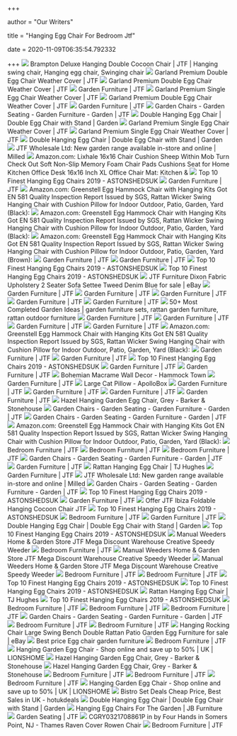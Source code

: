 +++
        
author = "Our Writers"
        
title = "Hanging Egg Chair For Bedroom Jtf"
        
date = 2020-11-09T06:35:54.792332
        
+++
[ ![](https://i.pinimg.com/originals/5d/7d/20/5d7d202de9eb3d66fa96700e6c776a92.jpg)](https://i.pinimg.com/originals/5d/7d/20/5d7d202de9eb3d66fa96700e6c776a92.jpg) Brampton Deluxe Hanging Double Cocoon Chair | JTF | Hanging swing chair, Hanging  egg chair, Swinging chair
[ ![](https://www.jtf.com/media/catalog/product/cache/1/image/600x600/9df78eab33525d08d6e5fb8d27136e95/4/5/453695-2.jpg)](https://www.jtf.com/media/catalog/product/cache/1/image/600x600/9df78eab33525d08d6e5fb8d27136e95/4/5/453695-2.jpg) Garland Premium Double Egg Chair Weather Cover | JTF
[ ![](https://www.jtf.com/media/catalog/product/4/5/453695.jpg)](https://www.jtf.com/media/catalog/product/4/5/453695.jpg) Garland Premium Double Egg Chair Weather Cover | JTF
[ ![](https://www.jtf.com/media/catalog/category/336926_1.jpg)](https://www.jtf.com/media/catalog/category/336926_1.jpg) Garden Furniture | JTF
[ ![](https://www.jtf.com/media/catalog/product/cache/1/image/600x600/9df78eab33525d08d6e5fb8d27136e95/4/5/453694.jpg)](https://www.jtf.com/media/catalog/product/cache/1/image/600x600/9df78eab33525d08d6e5fb8d27136e95/4/5/453694.jpg) Garland Premium Single Egg Chair Weather Cover | JTF
[ ![](https://www.jtf.com/media/catalog/product/cache/1/image/600x600/9df78eab33525d08d6e5fb8d27136e95/4/5/453695-1.jpg)](https://www.jtf.com/media/catalog/product/cache/1/image/600x600/9df78eab33525d08d6e5fb8d27136e95/4/5/453695-1.jpg) Garland Premium Double Egg Chair Weather Cover | JTF
[ ![](https://www.jtf.com/media/catalog/category/356698_2.jpg)](https://www.jtf.com/media/catalog/category/356698_2.jpg) Garden Furniture | JTF
[ ![](https://www.jtf.com/media/catalog/product/cache/1/small_image/210x/9df78eab33525d08d6e5fb8d27136e95/4/5/452663.jpg)](https://www.jtf.com/media/catalog/product/cache/1/small_image/210x/9df78eab33525d08d6e5fb8d27136e95/4/5/452663.jpg) Garden Chairs - Garden Seating - Garden Furniture - Garden | JTF
[ ![](https://www.tjhughes.co.uk/images/double-rattan-hanging-egg-chair-p15700-48041_image.jpg)](https://www.tjhughes.co.uk/images/double-rattan-hanging-egg-chair-p15700-48041_image.jpg) Double Hanging Egg Chair | Double Egg Chair with Stand | Garden
[ ![](https://www.jtf.com/media/catalog/product/cache/1/image/600x600/9df78eab33525d08d6e5fb8d27136e95/4/5/453694-2.jpg)](https://www.jtf.com/media/catalog/product/cache/1/image/600x600/9df78eab33525d08d6e5fb8d27136e95/4/5/453694-2.jpg) Garland Premium Single Egg Chair Weather Cover | JTF
[ ![](https://www.jtf.com/media/catalog/product/cache/1/image/600x600/9df78eab33525d08d6e5fb8d27136e95/4/5/453694-1.jpg)](https://www.jtf.com/media/catalog/product/cache/1/image/600x600/9df78eab33525d08d6e5fb8d27136e95/4/5/453694-1.jpg) Garland Premium Single Egg Chair Weather Cover | JTF
[ ![](https://www.tjhughes.co.uk/images/double-rattan-hanging-egg-chair-p15700-48018_image.jpg)](https://www.tjhughes.co.uk/images/double-rattan-hanging-egg-chair-p15700-48018_image.jpg) Double Hanging Egg Chair | Double Egg Chair with Stand | Garden
[ ![](https://images.milled.com/2019-04-17/UAioHvt0tzvNkliQ/0ypJwsC6QHZ6.jpg)](https://images.milled.com/2019-04-17/UAioHvt0tzvNkliQ/0ypJwsC6QHZ6.jpg) JTF Wholesale Ltd: New garden range available in-store and online | Milled
[ ![](https://images-na.ssl-images-amazon.com/images/I/51EEjtfMdVL._AC_SX569_.jpg)](https://images-na.ssl-images-amazon.com/images/I/51EEjtfMdVL._AC_SX569_.jpg) Amazon.com: Lixhale 16x16 Chair Cushion Sheep Within Mob Turn Check Out  Soft Non-Slip Memory Foam Chair Pads Cushions Seat for Home Kitchen Office  Desk 16x16 Inch XL Office Chair Mat: Kitchen &
[ ![](https://m.media-amazon.com/images/I/41VIbbtiuzL.jpg)](https://m.media-amazon.com/images/I/41VIbbtiuzL.jpg) Top 10 Finest Hanging Egg Chairs 2019 - ASTONSHEDSUK
[ ![](https://www.jtf.com/media/catalog/category/302385-10_3.jpg)](https://www.jtf.com/media/catalog/category/302385-10_3.jpg) Garden Furniture | JTF
[ ![](https://images-na.ssl-images-amazon.com/images/I/81j9Dy90MtL._AC_SL1500_.jpg)](https://images-na.ssl-images-amazon.com/images/I/81j9Dy90MtL._AC_SL1500_.jpg) Amazon.com: Greenstell Egg Hammock Chair with Hanging Kits Got EN 581  Quality Inspection Report Issued by SGS, Rattan Wicker Swing Hanging Chair  with Cushion Pillow for Indoor Outdoor, Patio, Garden, Yard (Black):
[ ![](https://m.media-amazon.com/images/I/71HZXEUTfhL._AC_SS350_.jpg)](https://m.media-amazon.com/images/I/71HZXEUTfhL._AC_SS350_.jpg) Amazon.com: Greenstell Egg Hammock Chair with Hanging Kits Got EN 581  Quality Inspection Report Issued by SGS, Rattan Wicker Swing Hanging Chair  with Cushion Pillow for Indoor Outdoor, Patio, Garden, Yard (Black):
[ ![](https://m.media-amazon.com/images/I/61kT0scNKML._AC_SS350_.jpg)](https://m.media-amazon.com/images/I/61kT0scNKML._AC_SS350_.jpg) Amazon.com: Greenstell Egg Hammock Chair with Hanging Kits Got EN 581  Quality Inspection Report Issued by SGS, Rattan Wicker Swing Hanging Chair  with Cushion Pillow for Indoor Outdoor, Patio, Garden, Yard (Brown):
[ ![](https://www.jtf.com/media/catalog/category/366782.jpg)](https://www.jtf.com/media/catalog/category/366782.jpg) Garden Furniture | JTF
[ ![](https://www.jtf.com/media/catalog/product/cache/1/small_image/210x/9df78eab33525d08d6e5fb8d27136e95/4/3/433268.jpg)](https://www.jtf.com/media/catalog/product/cache/1/small_image/210x/9df78eab33525d08d6e5fb8d27136e95/4/3/433268.jpg) Garden Furniture | JTF
[ ![](https://www.astonshedsuk.com/wp-content/uploads/2020/01/Top-10-finest-hanging-egg-chairs-2019.jpg)](https://www.astonshedsuk.com/wp-content/uploads/2020/01/Top-10-finest-hanging-egg-chairs-2019.jpg) Top 10 Finest Hanging Egg Chairs 2019 - ASTONSHEDSUK
[ ![](https://m.media-amazon.com/images/I/41x7a6MHqkL.jpg)](https://m.media-amazon.com/images/I/41x7a6MHqkL.jpg) Top 10 Finest Hanging Egg Chairs 2019 - ASTONSHEDSUK
[ ![](https://i.ebayimg.com/images/g/UmgAAOSwbQNfDYoD/s-l1600.jpg)](https://i.ebayimg.com/images/g/UmgAAOSwbQNfDYoD/s-l1600.jpg) JTF Furniture Dixon Fabric Upholstery 2 Seater Sofa Settee Tweed Denim Blue  for sale | eBay
[ ![](https://www.jtf.com/media/catalog/product/cache/1/small_image/210x/9df78eab33525d08d6e5fb8d27136e95/4/5/456229.jpg)](https://www.jtf.com/media/catalog/product/cache/1/small_image/210x/9df78eab33525d08d6e5fb8d27136e95/4/5/456229.jpg) Garden Furniture | JTF
[ ![](https://www.jtf.com/media/catalog/product/cache/1/small_image/210x/9df78eab33525d08d6e5fb8d27136e95/4/5/452688.jpg)](https://www.jtf.com/media/catalog/product/cache/1/small_image/210x/9df78eab33525d08d6e5fb8d27136e95/4/5/452688.jpg) Garden Furniture | JTF
[ ![](https://www.jtf.com/media/catalog/product/cache/1/small_image/210x/9df78eab33525d08d6e5fb8d27136e95/4/5/456225.jpg)](https://www.jtf.com/media/catalog/product/cache/1/small_image/210x/9df78eab33525d08d6e5fb8d27136e95/4/5/456225.jpg) Garden Furniture | JTF
[ ![](https://www.jtf.com/media/catalog/product/cache/1/small_image/210x/9df78eab33525d08d6e5fb8d27136e95/3/6/369919.jpg)](https://www.jtf.com/media/catalog/product/cache/1/small_image/210x/9df78eab33525d08d6e5fb8d27136e95/3/6/369919.jpg) Garden Furniture | JTF
[ ![](https://www.jtf.com/media/catalog/product/cache/1/small_image/210x/9df78eab33525d08d6e5fb8d27136e95/4/4/448346.jpg)](https://www.jtf.com/media/catalog/product/cache/1/small_image/210x/9df78eab33525d08d6e5fb8d27136e95/4/4/448346.jpg) Garden Furniture | JTF
[ ![](https://i.pinimg.com/236x/7d/de/2b/7dde2b094c11a2514bf58e7793a3f5e3.jpg)](https://i.pinimg.com/236x/7d/de/2b/7dde2b094c11a2514bf58e7793a3f5e3.jpg) 50+ Most Completed Garden Ideas | garden furniture sets, rattan garden  furniture, rattan outdoor furniture
[ ![](https://www.jtf.com/media/catalog/product/cache/1/small_image/210x/9df78eab33525d08d6e5fb8d27136e95/4/3/433265.jpg)](https://www.jtf.com/media/catalog/product/cache/1/small_image/210x/9df78eab33525d08d6e5fb8d27136e95/4/3/433265.jpg) Garden Furniture | JTF
[ ![](https://www.jtf.com/media/catalog/product/cache/1/small_image/210x/9df78eab33525d08d6e5fb8d27136e95/4/3/433266.jpg)](https://www.jtf.com/media/catalog/product/cache/1/small_image/210x/9df78eab33525d08d6e5fb8d27136e95/4/3/433266.jpg) Garden Furniture | JTF
[ ![](https://www.jtf.com/media/catalog/product/cache/1/small_image/210x/9df78eab33525d08d6e5fb8d27136e95/4/5/456231.jpg)](https://www.jtf.com/media/catalog/product/cache/1/small_image/210x/9df78eab33525d08d6e5fb8d27136e95/4/5/456231.jpg) Garden Furniture | JTF
[ ![](https://www.jtf.com/media/catalog/category/349345_-_cover.jpg)](https://www.jtf.com/media/catalog/category/349345_-_cover.jpg) Garden Furniture | JTF
[ ![](https://images-na.ssl-images-amazon.com/images/I/819jTfBKTKL._CR204,0,1224,1224_UX175.jpg)](https://images-na.ssl-images-amazon.com/images/I/819jTfBKTKL._CR204,0,1224,1224_UX175.jpg) Amazon.com: Greenstell Egg Hammock Chair with Hanging Kits Got EN 581  Quality Inspection Report Issued by SGS, Rattan Wicker Swing Hanging Chair  with Cushion Pillow for Indoor Outdoor, Patio, Garden, Yard (Black):
[ ![](https://www.jtf.com/media/catalog/product/cache/1/small_image/210x/9df78eab33525d08d6e5fb8d27136e95/4/4/442427.jpg)](https://www.jtf.com/media/catalog/product/cache/1/small_image/210x/9df78eab33525d08d6e5fb8d27136e95/4/4/442427.jpg) Garden Furniture | JTF
[ ![](https://www.jtf.com/media/catalog/product/cache/1/small_image/210x/9df78eab33525d08d6e5fb8d27136e95/4/5/456219.jpg)](https://www.jtf.com/media/catalog/product/cache/1/small_image/210x/9df78eab33525d08d6e5fb8d27136e95/4/5/456219.jpg) Garden Furniture | JTF
[ ![](https://m.media-amazon.com/images/I/51UjYHik9dL.jpg)](https://m.media-amazon.com/images/I/51UjYHik9dL.jpg) Top 10 Finest Hanging Egg Chairs 2019 - ASTONSHEDSUK
[ ![](https://www.jtf.com/media/catalog/product/cache/1/small_image/210x/9df78eab33525d08d6e5fb8d27136e95/4/4/442426.jpg)](https://www.jtf.com/media/catalog/product/cache/1/small_image/210x/9df78eab33525d08d6e5fb8d27136e95/4/4/442426.jpg) Garden Furniture | JTF
[ ![](https://www.jtf.com/media/catalog/product/cache/1/small_image/210x/9df78eab33525d08d6e5fb8d27136e95/4/4/442428.jpg)](https://www.jtf.com/media/catalog/product/cache/1/small_image/210x/9df78eab33525d08d6e5fb8d27136e95/4/4/442428.jpg) Garden Furniture | JTF
[ ![](https://cdn.shopify.com/s/files/1/0657/1879/products/61jtF47CgCL_600x.jpg?v=1569480852)](https://cdn.shopify.com/s/files/1/0657/1879/products/61jtF47CgCL_600x.jpg?v=1569480852) Bohemian Macrame Wall Decor - Hammock Town
[ ![](https://www.jtf.com/media/catalog/product/cache/1/small_image/210x/9df78eab33525d08d6e5fb8d27136e95/4/4/442422.jpg)](https://www.jtf.com/media/catalog/product/cache/1/small_image/210x/9df78eab33525d08d6e5fb8d27136e95/4/4/442422.jpg) Garden Furniture | JTF
[ ![](https://sp.apolloboxassets.com/vendor/product/detailImage/2020-02-28/MBjtfDetails_4.jpg)](https://sp.apolloboxassets.com/vendor/product/detailImage/2020-02-28/MBjtfDetails_4.jpg) Large Cat Pillow - ApolloBox
[ ![](https://www.jtf.com/media/catalog/product/cache/1/small_image/210x/9df78eab33525d08d6e5fb8d27136e95/4/5/453928.jpg)](https://www.jtf.com/media/catalog/product/cache/1/small_image/210x/9df78eab33525d08d6e5fb8d27136e95/4/5/453928.jpg) Garden Furniture | JTF
[ ![](https://www.jtf.com/media/catalog/product/cache/1/small_image/210x/9df78eab33525d08d6e5fb8d27136e95/4/5/453102.jpg)](https://www.jtf.com/media/catalog/product/cache/1/small_image/210x/9df78eab33525d08d6e5fb8d27136e95/4/5/453102.jpg) Garden Furniture | JTF
[ ![](https://www.jtf.com/media/catalog/product/cache/1/small_image/210x/9df78eab33525d08d6e5fb8d27136e95/4/5/453930.jpg)](https://www.jtf.com/media/catalog/product/cache/1/small_image/210x/9df78eab33525d08d6e5fb8d27136e95/4/5/453930.jpg) Garden Furniture | JTF
[ ![](https://www.jtf.com/media/catalog/product/cache/1/small_image/210x/9df78eab33525d08d6e5fb8d27136e95/4/4/446859.jpg)](https://www.jtf.com/media/catalog/product/cache/1/small_image/210x/9df78eab33525d08d6e5fb8d27136e95/4/4/446859.jpg) Garden Furniture | JTF
[ ![](https://www.barkerandstonehouse.co.uk/images/uploaded/zoom/5HZLSET2GREY_1_Zoom.jpg)](https://www.barkerandstonehouse.co.uk/images/uploaded/zoom/5HZLSET2GREY_1_Zoom.jpg) Hazel Hanging Garden Egg Chair, Grey - Barker & Stonehouse
[ ![](https://www.jtf.com/media/catalog/product/cache/1/small_image/210x/9df78eab33525d08d6e5fb8d27136e95/4/5/456263.jpg)](https://www.jtf.com/media/catalog/product/cache/1/small_image/210x/9df78eab33525d08d6e5fb8d27136e95/4/5/456263.jpg) Garden Chairs - Garden Seating - Garden Furniture - Garden | JTF
[ ![](https://www.jtf.com/media/catalog/product/cache/1/small_image/210x/9df78eab33525d08d6e5fb8d27136e95/4/5/456258.jpg)](https://www.jtf.com/media/catalog/product/cache/1/small_image/210x/9df78eab33525d08d6e5fb8d27136e95/4/5/456258.jpg) Garden Chairs - Garden Seating - Garden Furniture - Garden | JTF
[ ![](https://images-na.ssl-images-amazon.com/images/I/81tUCiPdRqL._AC_SY450_.jpg)](https://images-na.ssl-images-amazon.com/images/I/81tUCiPdRqL._AC_SY450_.jpg) Amazon.com: Greenstell Egg Hammock Chair with Hanging Kits Got EN 581  Quality Inspection Report Issued by SGS, Rattan Wicker Swing Hanging Chair  with Cushion Pillow for Indoor Outdoor, Patio, Garden, Yard (Black):
[ ![](https://www.jtf.com/media/catalog/category/furniture_1.jpg)](https://www.jtf.com/media/catalog/category/furniture_1.jpg) Bedroom Furniture | JTF
[ ![](https://www.jtf.com/media/catalog/product/cache/1/small_image/210x/9df78eab33525d08d6e5fb8d27136e95/3/7/378536.jpg)](https://www.jtf.com/media/catalog/product/cache/1/small_image/210x/9df78eab33525d08d6e5fb8d27136e95/3/7/378536.jpg) Bedroom Furniture | JTF
[ ![](https://www.jtf.com/media/catalog/product/cache/1/small_image/210x/9df78eab33525d08d6e5fb8d27136e95/4/5/457731.jpg)](https://www.jtf.com/media/catalog/product/cache/1/small_image/210x/9df78eab33525d08d6e5fb8d27136e95/4/5/457731.jpg) Bedroom Furniture | JTF
[ ![](https://www.jtf.com/media/catalog/product/cache/1/small_image/210x/9df78eab33525d08d6e5fb8d27136e95/4/5/456207.jpg)](https://www.jtf.com/media/catalog/product/cache/1/small_image/210x/9df78eab33525d08d6e5fb8d27136e95/4/5/456207.jpg) Garden Chairs - Garden Seating - Garden Furniture - Garden | JTF
[ ![](https://www.jtf.com/media/catalog/category/XMAS_Graphic_I.jpg)](https://www.jtf.com/media/catalog/category/XMAS_Graphic_I.jpg) Garden Furniture | JTF
[ ![](https://www.tjhughes.co.uk/images/rattan-hanging-egg-chair-p11802-47697_image.jpg)](https://www.tjhughes.co.uk/images/rattan-hanging-egg-chair-p11802-47697_image.jpg) Rattan Hanging Egg Chair | TJ Hughes
[ ![](https://www.jtf.com/media/catalog/product/cache/1/small_image/210x/9df78eab33525d08d6e5fb8d27136e95/4/4/445709.jpg)](https://www.jtf.com/media/catalog/product/cache/1/small_image/210x/9df78eab33525d08d6e5fb8d27136e95/4/4/445709.jpg) Garden Furniture | JTF
[ ![](https://images.milled.com/2019-04-17/UAioHvt0tzvNkliQ/kDFBf7xr-ihm.jpg)](https://images.milled.com/2019-04-17/UAioHvt0tzvNkliQ/kDFBf7xr-ihm.jpg) JTF Wholesale Ltd: New garden range available in-store and online | Milled
[ ![](https://www.jtf.com/media/catalog/product/cache/1/small_image/210x/9df78eab33525d08d6e5fb8d27136e95/4/5/456206.jpg)](https://www.jtf.com/media/catalog/product/cache/1/small_image/210x/9df78eab33525d08d6e5fb8d27136e95/4/5/456206.jpg) Garden Chairs - Garden Seating - Garden Furniture - Garden | JTF
[ ![](https://i.ebayimg.com/images/g/HDoAAOSwBKBcwZH0/s-l1600.jpg)](https://i.ebayimg.com/images/g/HDoAAOSwBKBcwZH0/s-l1600.jpg) Top 10 Finest Hanging Egg Chairs 2019 - ASTONSHEDSUK
[ ![](https://www.jtf.com/media/catalog/product/cache/1/small_image/210x/9df78eab33525d08d6e5fb8d27136e95/3/1/318194.jpg)](https://www.jtf.com/media/catalog/product/cache/1/small_image/210x/9df78eab33525d08d6e5fb8d27136e95/3/1/318194.jpg) Garden Furniture | JTF
[ ![](x-raw-image:///f147e0acc6ca8acc1c36064e34111b0d893ddd0e71a57c3c7419b8bf3c1fe50f)](x-raw-image:///f147e0acc6ca8acc1c36064e34111b0d893ddd0e71a57c3c7419b8bf3c1fe50f) Offer JTF Ibiza Foldable Hanging Cocoon Chair JTF
[ ![](https://i.ebayimg.com/images/g/75YAAOSwfcFc8TQe/s-l500.jpg)](https://i.ebayimg.com/images/g/75YAAOSwfcFc8TQe/s-l500.jpg) Top 10 Finest Hanging Egg Chairs 2019 - ASTONSHEDSUK
[ ![](https://www.jtf.com/media/catalog/category/HOME_Graphic_I.jpg)](https://www.jtf.com/media/catalog/category/HOME_Graphic_I.jpg) Bedroom Furniture | JTF
[ ![](https://www.jtf.com/media/catalog/product/cache/1/small_image/210x/9df78eab33525d08d6e5fb8d27136e95/4/4/446098.jpg)](https://www.jtf.com/media/catalog/product/cache/1/small_image/210x/9df78eab33525d08d6e5fb8d27136e95/4/4/446098.jpg) Garden Furniture | JTF
[ ![](https://www.tjhughes.co.uk/images/double-rattan-hanging-egg-chair-p15700-48020_image.jpg)](https://www.tjhughes.co.uk/images/double-rattan-hanging-egg-chair-p15700-48020_image.jpg) Double Hanging Egg Chair | Double Egg Chair with Stand | Garden
[ ![](https://m.media-amazon.com/images/I/517jZVq8AfL.jpg)](https://m.media-amazon.com/images/I/517jZVq8AfL.jpg) Top 10 Finest Hanging Egg Chairs 2019 - ASTONSHEDSUK
[ ![](https://images-na.ssl-images-amazon.com/images/I/91nnmYolZJL._AC_SL1500_.jpg)](https://images-na.ssl-images-amazon.com/images/I/91nnmYolZJL._AC_SL1500_.jpg) Manual Weeders Home & Garden Store JTF Mega Discount Warehouse Creative  Speedy Weeder
[ ![](https://www.jtf.com/media/catalog/product/cache/1/small_image/210x/9df78eab33525d08d6e5fb8d27136e95/4/5/458153.jpg)](https://www.jtf.com/media/catalog/product/cache/1/small_image/210x/9df78eab33525d08d6e5fb8d27136e95/4/5/458153.jpg) Bedroom Furniture | JTF
[ ![](https://images-na.ssl-images-amazon.com/images/I/81ZD79NTn5L._SL1500_.jpg)](https://images-na.ssl-images-amazon.com/images/I/81ZD79NTn5L._SL1500_.jpg) Manual Weeders Home & Garden Store JTF Mega Discount Warehouse Creative  Speedy Weeder
[ ![](https://images-eu.ssl-images-amazon.com/images/I/61zY2IcAUBL._SR600%2C315_PIWhiteStrip%2CBottomLeft%2C0%2C35_PIStarRatingFIVE%2CBottomLeft%2C360%2C-6_SR600%2C315_SCLZZZZZZZ_.jpg)](https://images-eu.ssl-images-amazon.com/images/I/61zY2IcAUBL._SR600%2C315_PIWhiteStrip%2CBottomLeft%2C0%2C35_PIStarRatingFIVE%2CBottomLeft%2C360%2C-6_SR600%2C315_SCLZZZZZZZ_.jpg) Manual Weeders Home & Garden Store JTF Mega Discount Warehouse Creative  Speedy Weeder
[ ![](https://www.jtf.com/media/catalog/product/cache/1/small_image/210x/9df78eab33525d08d6e5fb8d27136e95/4/5/457883.jpg)](https://www.jtf.com/media/catalog/product/cache/1/small_image/210x/9df78eab33525d08d6e5fb8d27136e95/4/5/457883.jpg) Bedroom Furniture | JTF
[ ![](https://www.jtf.com/media/catalog/product/cache/1/small_image/210x/9df78eab33525d08d6e5fb8d27136e95/4/5/457858.jpg)](https://www.jtf.com/media/catalog/product/cache/1/small_image/210x/9df78eab33525d08d6e5fb8d27136e95/4/5/457858.jpg) Bedroom Furniture | JTF
[ ![](https://m.media-amazon.com/images/I/41GlFrrBQdL.jpg)](https://m.media-amazon.com/images/I/41GlFrrBQdL.jpg) Top 10 Finest Hanging Egg Chairs 2019 - ASTONSHEDSUK
[ ![](https://m.media-amazon.com/images/I/61JfaEI9AfL.jpg)](https://m.media-amazon.com/images/I/61JfaEI9AfL.jpg) Top 10 Finest Hanging Egg Chairs 2019 - ASTONSHEDSUK
[ ![](https://www.tjhughes.co.uk/images/rattan-hanging-egg-chair-p11802-37886_image.jpg)](https://www.tjhughes.co.uk/images/rattan-hanging-egg-chair-p11802-37886_image.jpg) Rattan Hanging Egg Chair | TJ Hughes
[ ![](https://m.media-amazon.com/images/I/510-flozXIL.jpg)](https://m.media-amazon.com/images/I/510-flozXIL.jpg) Top 10 Finest Hanging Egg Chairs 2019 - ASTONSHEDSUK
[ ![](https://www.jtf.com/media/catalog/product/cache/1/small_image/210x/9df78eab33525d08d6e5fb8d27136e95/4/5/457743.jpg)](https://www.jtf.com/media/catalog/product/cache/1/small_image/210x/9df78eab33525d08d6e5fb8d27136e95/4/5/457743.jpg) Bedroom Furniture | JTF
[ ![](https://www.jtf.com/media/catalog/product/cache/1/small_image/210x/9df78eab33525d08d6e5fb8d27136e95/3/7/378265.jpg)](https://www.jtf.com/media/catalog/product/cache/1/small_image/210x/9df78eab33525d08d6e5fb8d27136e95/3/7/378265.jpg) Bedroom Furniture | JTF
[ ![](https://www.jtf.com/media/catalog/product/cache/1/small_image/210x/9df78eab33525d08d6e5fb8d27136e95/4/5/457952.jpg)](https://www.jtf.com/media/catalog/product/cache/1/small_image/210x/9df78eab33525d08d6e5fb8d27136e95/4/5/457952.jpg) Bedroom Furniture | JTF
[ ![](https://www.jtf.com/media/catalog/product/cache/1/small_image/210x/9df78eab33525d08d6e5fb8d27136e95/4/5/456736.jpg)](https://www.jtf.com/media/catalog/product/cache/1/small_image/210x/9df78eab33525d08d6e5fb8d27136e95/4/5/456736.jpg) Garden Chairs - Garden Seating - Garden Furniture - Garden | JTF
[ ![](https://www.jtf.com/media/catalog/product/cache/1/small_image/210x/9df78eab33525d08d6e5fb8d27136e95/4/5/457873.jpg)](https://www.jtf.com/media/catalog/product/cache/1/small_image/210x/9df78eab33525d08d6e5fb8d27136e95/4/5/457873.jpg) Bedroom Furniture | JTF
[ ![](https://www.jtf.com/media/catalog/product/cache/1/small_image/210x/9df78eab33525d08d6e5fb8d27136e95/4/5/452414.jpg)](https://www.jtf.com/media/catalog/product/cache/1/small_image/210x/9df78eab33525d08d6e5fb8d27136e95/4/5/452414.jpg) Bedroom Furniture | JTF
[ ![](https://i.ebayimg.com/images/g/6u0AAOSwPk9cS0~W/s-l1600.jpg)](https://i.ebayimg.com/images/g/6u0AAOSwPk9cS0~W/s-l1600.jpg) Hanging Rocking Chair Large Swing Bench Double Rattan Patio Garden Egg  Furniture for sale | eBay
[ ![](https://cdn.manomano.com/set-of-2-accent-chairs-white-acapulco-P-2301622-6665731_1.jpg)](https://cdn.manomano.com/set-of-2-accent-chairs-white-acapulco-P-2301622-6665731_1.jpg) Best price Egg chair garden furniture
[ ![](https://www.jtf.com/media/catalog/product/cache/1/small_image/210x/9df78eab33525d08d6e5fb8d27136e95/4/5/457915.jpg)](https://www.jtf.com/media/catalog/product/cache/1/small_image/210x/9df78eab33525d08d6e5fb8d27136e95/4/5/457915.jpg) Bedroom Furniture | JTF
[ ![](https://img.lionshome.co.uk/img/product/v2-rattan-swing-patio-garden-weave-hanging-egg-chair-w-cushion-:RVd5UWt5OEZIRkFKR2dxL2lFTlZ2ZTNMZ3BrUDlJUWpOUWs5TjFjaSttRGN1cHI2Sk1ybjN3NHNuM1l3L1k4UVd0VWZIaTZycHh6aThPd3FSMGI3OVVOSVBQa21qTGxtVTNCWlF4Mkc2UXVkWnhLdHpPSGIza1RwMmJlNGVPZG96cUc4L0ZaTzEveXlVclE1RHhxMTg0eHhOMUhTY3hHbkV5WWg4VnBoRWp3PQ==)](https://img.lionshome.co.uk/img/product/v2-rattan-swing-patio-garden-weave-hanging-egg-chair-w-cushion-:RVd5UWt5OEZIRkFKR2dxL2lFTlZ2ZTNMZ3BrUDlJUWpOUWs5TjFjaSttRGN1cHI2Sk1ybjN3NHNuM1l3L1k4UVd0VWZIaTZycHh6aThPd3FSMGI3OVVOSVBQa21qTGxtVTNCWlF4Mkc2UXVkWnhLdHpPSGIza1RwMmJlNGVPZG96cUc4L0ZaTzEveXlVclE1RHhxMTg0eHhOMUhTY3hHbkV5WWg4VnBoRWp3PQ==) Hanging Garden Egg Chair - Shop online and save up to 50% | UK | LIONSHOME
[ ![](https://www.barkerandstonehouse.co.uk/images/uploaded/large/5HZLSET2GREY_LS_1_Large.jpg)](https://www.barkerandstonehouse.co.uk/images/uploaded/large/5HZLSET2GREY_LS_1_Large.jpg) Hazel Hanging Garden Egg Chair, Grey - Barker & Stonehouse
[ ![](https://www.barkerandstonehouse.co.uk/images/uploaded/zoom/5HZLSET2GREY_3_Zoom.jpg)](https://www.barkerandstonehouse.co.uk/images/uploaded/zoom/5HZLSET2GREY_3_Zoom.jpg) Hazel Hanging Garden Egg Chair, Grey - Barker & Stonehouse
[ ![](https://www.jtf.com/media/catalog/product/cache/1/small_image/210x/9df78eab33525d08d6e5fb8d27136e95/4/5/457803.jpg)](https://www.jtf.com/media/catalog/product/cache/1/small_image/210x/9df78eab33525d08d6e5fb8d27136e95/4/5/457803.jpg) Bedroom Furniture | JTF
[ ![](https://www.jtf.com/media/catalog/product/cache/1/small_image/210x/9df78eab33525d08d6e5fb8d27136e95/4/5/458041.jpg)](https://www.jtf.com/media/catalog/product/cache/1/small_image/210x/9df78eab33525d08d6e5fb8d27136e95/4/5/458041.jpg) Bedroom Furniture | JTF
[ ![](https://www.jtf.com/media/catalog/product/cache/1/small_image/210x/9df78eab33525d08d6e5fb8d27136e95/4/5/457893.jpg)](https://www.jtf.com/media/catalog/product/cache/1/small_image/210x/9df78eab33525d08d6e5fb8d27136e95/4/5/457893.jpg) Bedroom Furniture | JTF
[ ![](https://img.lionshome.co.uk/img/product/v2-rattan-hanging-chair-with-stand-grey-tollo:ei9UV3pHSUFrY3dtSjFuM2dIQ1N0SEdYYitZZ3NVcVVWSFMwVVdBdlhTMFNHRzBmRWtXTVc3cUdieHA0SlZnaWVIUWNScHE5SjBhVGEvL2F4b3VBSjRPeW9ta2JkQUNBVFY3ZnhkalgwazI0aWJwc0VTUStPamNxcUN3QjdJc0kzeHM2RlhoaUFadTVSWi9uY1BtQjM2ejRsb0VXdVBaby9FMlVqWGNMUlFZPQ==)](https://img.lionshome.co.uk/img/product/v2-rattan-hanging-chair-with-stand-grey-tollo:ei9UV3pHSUFrY3dtSjFuM2dIQ1N0SEdYYitZZ3NVcVVWSFMwVVdBdlhTMFNHRzBmRWtXTVc3cUdieHA0SlZnaWVIUWNScHE5SjBhVGEvL2F4b3VBSjRPeW9ta2JkQUNBVFY3ZnhkalgwazI0aWJwc0VTUStPamNxcUN3QjdJc0kzeHM2RlhoaUFadTVSWi9uY1BtQjM2ejRsb0VXdVBaby9FMlVqWGNMUlFZPQ==) Hanging Garden Egg Chair - Shop online and save up to 50% | UK | LIONSHOME
[ ![](https://images.hotukdeals.com/threads/thread_large/default/3473980_1.jpg)](https://images.hotukdeals.com/threads/thread_large/default/3473980_1.jpg) Bistro Set Deals  Cheap Price, Best Sales in UK - hotukdeals
[ ![](https://www.tjhughes.co.uk/images/double-rattan-hanging-egg-chair-p15700-48019_image.jpg)](https://www.tjhughes.co.uk/images/double-rattan-hanging-egg-chair-p15700-48019_image.jpg) Double Hanging Egg Chair | Double Egg Chair with Stand | Garden
[ ![](https://www.jbfurniture.net/media/catalog/product/cache/8382d5f3420997d2c4c5d56e70fb1d8b/m/o/monterey-double-2_1.jpg)](https://www.jbfurniture.net/media/catalog/product/cache/8382d5f3420997d2c4c5d56e70fb1d8b/m/o/monterey-double-2_1.jpg) Hanging Egg Chairs For The Garden | JB Furniture
[ ![](https://www.jtf.com/media/catalog/product/cache/1/small_image/210x/9df78eab33525d08d6e5fb8d27136e95/4/5/456204.jpg)](https://www.jtf.com/media/catalog/product/cache/1/small_image/210x/9df78eab33525d08d6e5fb8d27136e95/4/5/456204.jpg) Garden Seating | JTF
[ ![](https://images.webfronts.com/cache/mebykhehdjtf.jpg?imgeng=/w_500/h_500/m_letterbox_ffffff_100)](https://images.webfronts.com/cache/mebykhehdjtf.jpg?imgeng=/w_500/h_500/m_letterbox_ffffff_100) CGRY0321708861P in by Four Hands in Somers Point, NJ - Thames Raven Cover  Rowen Chair
[ ![](https://www.jtf.com/media/catalog/product/cache/1/small_image/210x/9df78eab33525d08d6e5fb8d27136e95/4/5/457871.jpg)](https://www.jtf.com/media/catalog/product/cache/1/small_image/210x/9df78eab33525d08d6e5fb8d27136e95/4/5/457871.jpg) Bedroom Furniture | JTF
